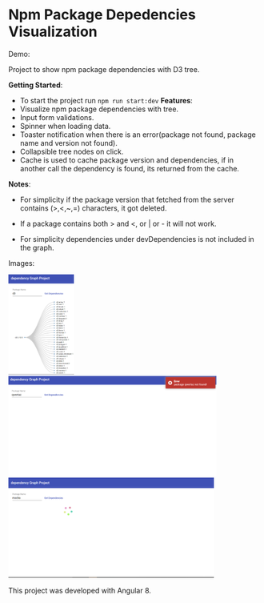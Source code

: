# Npm Package Depedencies Visualization

Demo: 

Project to show npm package dependencies with D3 tree.

**Getting Started**:
 * To start the project run `npm run start:dev`
**Features**:
* Visualize npm package dependencies with tree.
* Input form validations.
* Spinner when loading data.
* Toaster notification when there is an error(package not found, package name and version not found).
* Collapsible tree nodes on click. 
* Cache is used to cache package version and dependencies, if in another call 
the dependency is found, its returned from the cache.

**Notes**:
* For simplicity if the package version that fetched from the server contains (>,<,~,=) characters, it got deleted.

* If a package contains both > and <, or | or - it will not work.

* For simplicity dependencies under devDependencies is not included in the graph.

Images:

<img src="images/1.PNG" alt="img1" height="200">

<img src="images/2.PNG" alt="img2" height="200">

<img src="images/3.PNG" alt="img3" height="200">


This project was developed with Angular 8.
